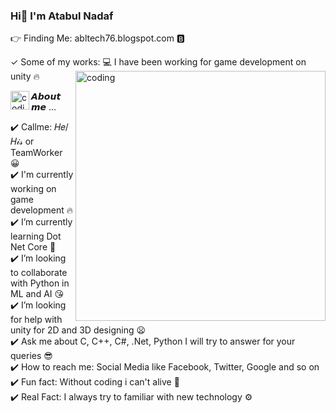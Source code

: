 ### Hi👋 I'm Atabul Nadaf

👉 Finding Me: abltech76.blogspot.com 🅱️

✓ Some of my works:
💻 I have been working for game development on unity 🔥
<img align="right" alt ="coding" width="400" src="https://64.media.tumblr.com/tumblr_nf042enRJ71qfjvex_r1_og.gif">


<img align="left" alt ="coding" width="30" src="https://wallpapercave.com/uwp/uwp186723.gif">𝘼𝙗𝙤𝙪𝙩 𝙢𝙚 ...

✔️ Callme: 𝐻𝑒/𝐻𝒾𝓈 or TeamWorker 😀                                                                                                                                       
✔️ I'm currently working on game development 🔥                                                                                                                         
✔️ I’m currently learning Dot Net Core 🥰                                                                                                                               
✔️ I’m looking to collaborate with Python in ML and AI 😘                                                                                                               
✔️ I’m looking for help with unity for 2D and 3D designing 😦                                                                                                           
✔️ Ask me about C, C++, C#, .Net, Python I will try to answer for your queries 😎                                                                                 
✔️ How to reach me: Social Media like Facebook, Twitter, Google and so on                                                                                                 
✔️ Fun fact: Without coding i can't alive 🤣                                                                                                                             
✔️ Real Fact: I always try to familiar with new technology ⚙️                                                                                                         
